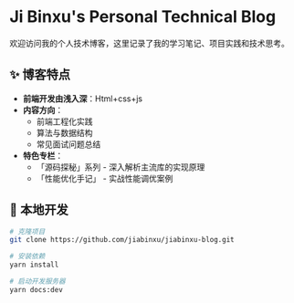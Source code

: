 # Ji Binxu's Personal Technical Blog

欢迎访问我的个人技术博客，这里记录了我的学习笔记、项目实践和技术思考。

## ✨ 博客特点

- **前端开发由浅入深**：Html+css+js
- **内容方向**：
  - 前端工程化实践
  - 算法与数据结构
  - 常见面试问题总结
- **特色专栏**：
  - 「源码探秘」系列 - 深入解析主流库的实现原理
  - 「性能优化手记」 - 实战性能调优案例

## 🚀 本地开发

```bash
# 克隆项目
git clone https://github.com/jiabinxu/jiabinxu-blog.git

# 安装依赖
yarn install

# 启动开发服务器
yarn docs:dev
```
